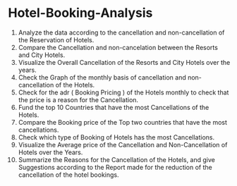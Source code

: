 # Hotel-Booking-Analysis
1. Analyze the data according to the cancellation and non-cancellation of the Reservation of Hotels.
2. Compare the Cancellation and non-cancelation between the Resorts and City Hotels.
3. Visualize the Overall Cancellation of the Resorts and  City Hotels over the years.
4. Check the Graph of the monthly basis of cancellation and non-cancellation of the Hotels.
5. Check for the adr ( Booking Pricing ) of the Hotels monthly to check that the price is a reason for the Cancellation.
6. Fund the top 10 Countries that have the most Cancellations of the Hotels.
7. Compare the Booking price of the Top two countries that have the most cancellations.
8. Check which type of Booking of Hotels has the most Cancellations.
9. Visualize the Average price of the Cancellation and Non-Cancellation of Hotels over the Years.
10. Summarize the Reasons for the Cancellation of the Hotels, and give Suggestions according to the Report made for the reduction of the cancellation of the hotel bookings.
